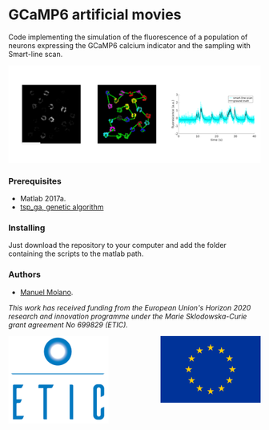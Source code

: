 # GCaMP6 artificial movies

Code implementing the simulation of the fluorescence of a population of neurons expressing the GCaMP6 calcium indicator and the sampling with Smart-line scan.

![](figs/summary_figure.png)

### Prerequisites

* Matlab 2017a.
* [tsp_ga, genetic algorithm](https://it.mathworks.com/matlabcentral/fileexchange/13680-traveling-salesman-problem-genetic-algorithm)



### Installing

Just download the repository to your computer and add the folder containing the scripts to the matlab path.





### Authors
* [Manuel Molano](https://github.com/manuelmolano).


*This work has received funding from the European Union's Horizon 2020 research and innovation programme under the Marie Sklodowska-Curie grant agreement No 699829 (ETIC).*

<img src="figs/LOGO.png" alt="ETIC" width="200px" align="left">
<img src="figs/flag_yellow_low.jpg" width="200px" align="right">
